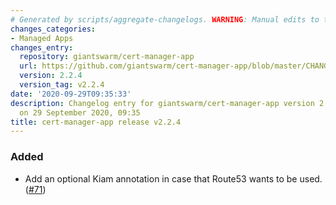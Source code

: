 ```yaml
---
# Generated by scripts/aggregate-changelogs. WARNING: Manual edits to this files will be overwritten.
changes_categories:
- Managed Apps
changes_entry:
  repository: giantswarm/cert-manager-app
  url: https://github.com/giantswarm/cert-manager-app/blob/master/CHANGELOG.md#224---2020-09-29
  version: 2.2.4
  version_tag: v2.2.4
date: '2020-09-29T09:35:33'
description: Changelog entry for giantswarm/cert-manager-app version 2.2.4, published
  on 29 September 2020, 09:35
title: cert-manager-app release v2.2.4
---
```


### Added
- Add an optional Kiam annotation in case that Route53 wants to be used. ([#71](https://github.com/giantswarm/cert-manager-app/pull/71))
